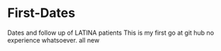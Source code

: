 # First-Dates
Dates and follow up of LATINA patients
This is my first go at git hub
no experience whatsoever. all new
